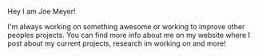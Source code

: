 Hey I am Joe Meyer!

I'm always working on something awesome or working to improve other peoples projects. You can find more info about me on my website where I post about my current projects, research im working on and more!

<!---
joelawm/joelawm is a ✨ special ✨ repository because its `README.md` (this file) appears on your GitHub profile.
You can click the Preview link to take a look at your changes.
--->
